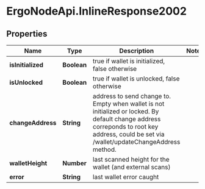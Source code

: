 # ErgoNodeApi.InlineResponse2002

## Properties

Name | Type | Description | Notes
------------ | ------------- | ------------- | -------------
**isInitialized** | **Boolean** | true if wallet is initialized, false otherwise | 
**isUnlocked** | **Boolean** | true if wallet is unlocked, false otherwise | 
**changeAddress** | **String** | address to send change to. Empty when wallet is not initialized or locked. By default change address correponds to root key address, could be set via /wallet/updateChangeAddress method. | 
**walletHeight** | **Number** | last scanned height for the wallet (and external scans) | 
**error** | **String** | last wallet error caught | 



